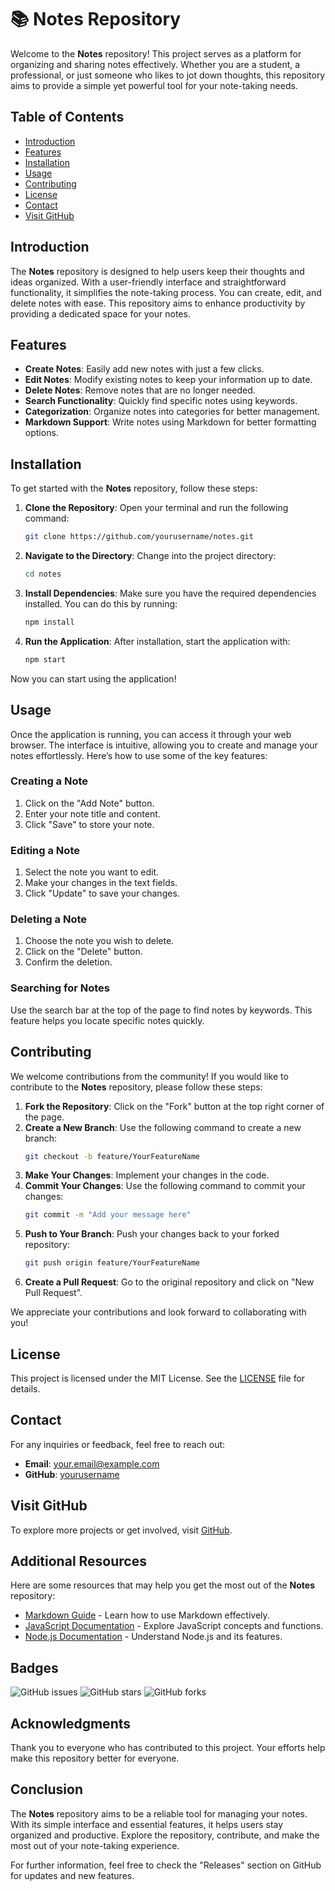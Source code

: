# 📚 Notes Repository

Welcome to the **Notes** repository! This project serves as a platform for organizing and sharing notes effectively. Whether you are a student, a professional, or just someone who likes to jot down thoughts, this repository aims to provide a simple yet powerful tool for your note-taking needs.

## Table of Contents

- [Introduction](#introduction)
- [Features](#features)
- [Installation](#installation)
- [Usage](#usage)
- [Contributing](#contributing)
- [License](#license)
- [Contact](#contact)
- [Visit GitHub](#visit-github)

## Introduction

The **Notes** repository is designed to help users keep their thoughts and ideas organized. With a user-friendly interface and straightforward functionality, it simplifies the note-taking process. You can create, edit, and delete notes with ease. This repository aims to enhance productivity by providing a dedicated space for your notes.

## Features

- **Create Notes**: Easily add new notes with just a few clicks.
- **Edit Notes**: Modify existing notes to keep your information up to date.
- **Delete Notes**: Remove notes that are no longer needed.
- **Search Functionality**: Quickly find specific notes using keywords.
- **Categorization**: Organize notes into categories for better management.
- **Markdown Support**: Write notes using Markdown for better formatting options.

## Installation

To get started with the **Notes** repository, follow these steps:

1. **Clone the Repository**: 
   Open your terminal and run the following command:
   ```bash
   git clone https://github.com/yourusername/notes.git
   ```

2. **Navigate to the Directory**: 
   Change into the project directory:
   ```bash
   cd notes
   ```

3. **Install Dependencies**: 
   Make sure you have the required dependencies installed. You can do this by running:
   ```bash
   npm install
   ```

4. **Run the Application**: 
   After installation, start the application with:
   ```bash
   npm start
   ```

Now you can start using the application!

## Usage

Once the application is running, you can access it through your web browser. The interface is intuitive, allowing you to create and manage your notes effortlessly. Here’s how to use some of the key features:

### Creating a Note

1. Click on the "Add Note" button.
2. Enter your note title and content.
3. Click "Save" to store your note.

### Editing a Note

1. Select the note you want to edit.
2. Make your changes in the text fields.
3. Click "Update" to save your changes.

### Deleting a Note

1. Choose the note you wish to delete.
2. Click on the "Delete" button.
3. Confirm the deletion.

### Searching for Notes

Use the search bar at the top of the page to find notes by keywords. This feature helps you locate specific notes quickly.

## Contributing

We welcome contributions from the community! If you would like to contribute to the **Notes** repository, please follow these steps:

1. **Fork the Repository**: Click on the "Fork" button at the top right corner of the page.
2. **Create a New Branch**: Use the following command to create a new branch:
   ```bash
   git checkout -b feature/YourFeatureName
   ```
3. **Make Your Changes**: Implement your changes in the code.
4. **Commit Your Changes**: Use the following command to commit your changes:
   ```bash
   git commit -m "Add your message here"
   ```
5. **Push to Your Branch**: Push your changes back to your forked repository:
   ```bash
   git push origin feature/YourFeatureName
   ```
6. **Create a Pull Request**: Go to the original repository and click on "New Pull Request".

We appreciate your contributions and look forward to collaborating with you!

## License

This project is licensed under the MIT License. See the [LICENSE](LICENSE) file for details.

## Contact

For any inquiries or feedback, feel free to reach out:

- **Email**: your.email@example.com
- **GitHub**: [yourusername](https://github.com/yourusername)

## Visit GitHub

To explore more projects or get involved, visit [GitHub](https://github.com). 

## Additional Resources

Here are some resources that may help you get the most out of the **Notes** repository:

- [Markdown Guide](https://www.markdownguide.org) - Learn how to use Markdown effectively.
- [JavaScript Documentation](https://developer.mozilla.org/en-US/docs/Web/JavaScript) - Explore JavaScript concepts and functions.
- [Node.js Documentation](https://nodejs.org/en/docs/) - Understand Node.js and its features.

## Badges

![GitHub issues](https://img.shields.io/github/issues/yourusername/notes)
![GitHub stars](https://img.shields.io/github/stars/yourusername/notes)
![GitHub forks](https://img.shields.io/github/forks/yourusername/notes)

## Acknowledgments

Thank you to everyone who has contributed to this project. Your efforts help make this repository better for everyone.

## Conclusion

The **Notes** repository aims to be a reliable tool for managing your notes. With its simple interface and essential features, it helps users stay organized and productive. Explore the repository, contribute, and make the most out of your note-taking experience.

For further information, feel free to check the "Releases" section on GitHub for updates and new features.